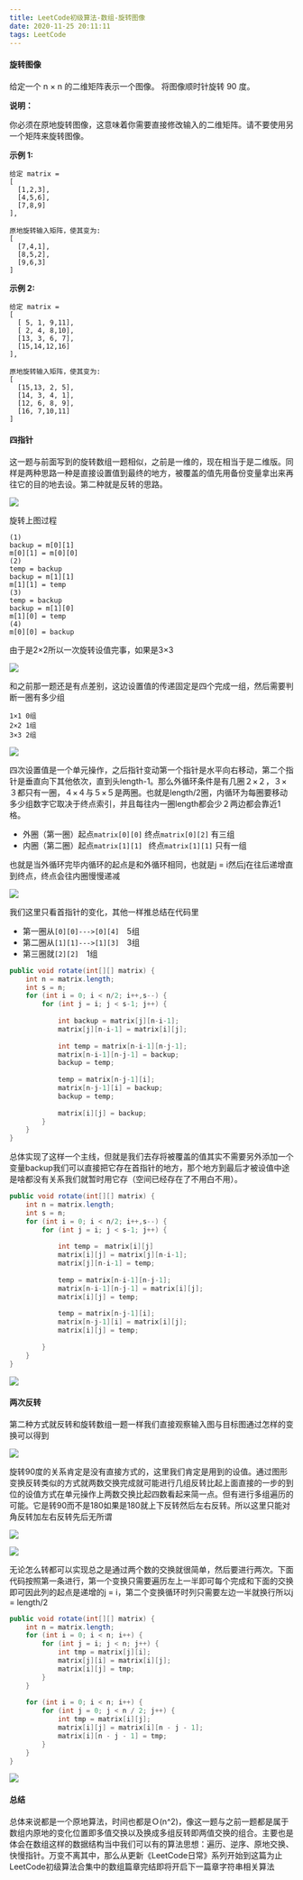 ```yaml
---
title: LeetCode初级算法-数组-旋转图像
date: 2020-11-25 20:11:11
tags: LeetCode
---
```


#### 旋转图像

给定一个 n × n 的二维矩阵表示一个图像。
将图像顺时针旋转 90 度。<!--more-->

**说明：**

你必须在原地旋转图像，这意味着你需要直接修改输入的二维矩阵。请不要使用另一个矩阵来旋转图像。

**示例 1:**

```
给定 matrix = 
[
  [1,2,3],
  [4,5,6],
  [7,8,9]
],

原地旋转输入矩阵，使其变为:
[
  [7,4,1],
  [8,5,2],
  [9,6,3]
]
```

**示例 2:**

```
给定 matrix =
[
  [ 5, 1, 9,11],
  [ 2, 4, 8,10],
  [13, 3, 6, 7],
  [15,14,12,16]
], 

原地旋转输入矩阵，使其变为:
[
  [15,13, 2, 5],
  [14, 3, 4, 1],
  [12, 6, 8, 9],
  [16, 7,10,11]
]
```



#### 四指针

这一题与前面写到的旋转数组一题相似，之前是一维的，现在相当于是二维版。同样是两种思路一种是直接设置值到最终的地方，被覆盖的值先用备份变量拿出来再往它的目的地去设。第二种就是反转的思路。

![](https://gitee.com/Jasper-zh/blogImage/raw/master/%E6%97%8B%E8%BD%AC%E5%9B%BE%E5%83%8F/1.gif)

旋转上图过程

```
(1) 
backup = m[0][1]
m[0][1] = m[0][0]
(2)
temp = backup
backup = m[1][1]
m[1][1] = temp
(3)
temp = backup
backup = m[1][0]
m[1][0] = temp
(4)
m[0][0] = backup
```

由于是2×2所以一次旋转设值完事，如果是3×3

![](https://gitee.com/Jasper-zh/blogImage/raw/master/%E6%97%8B%E8%BD%AC%E5%9B%BE%E5%83%8F/2.gif)

和之前那一题还是有点差别，这边设置值的传递固定是四个完成一组，然后需要判断一圈有多少组

```
1×1 0组
2×2 1组
3×3 2组
```

![](https://gitee.com/Jasper-zh/blogImage/raw/master/%E6%97%8B%E8%BD%AC%E5%9B%BE%E5%83%8F/1.png)

四次设置值是一个单元操作，之后指针变动第一个指针是水平向右移动，第二个指针是垂直向下其他依次，直到头length-1。那么外循环条件是有几圈２×２，３×３都只有一圈，４×４与５×５是两圈。也就是length/2圈，内循环为每圈要移动多少组数字它取决于终点索引，并且每往内一圈length都会少２两边都会靠近1格。

* 外圈（第一圈）起点`matrix[0][0]` 终点`matrix[0][2]` 有三组
* 内圈（第二圈）起点`matrix[1][1] ` 终点`matrix[1][1]` 只有一组

也就是当外循环完毕内循环的起点是和外循环相同，也就是j = i然后j在往后递增直到终点，终点会往内圈慢慢递减

![](https://gitee.com/Jasper-zh/blogImage/raw/master/%E6%97%8B%E8%BD%AC%E5%9B%BE%E5%83%8F/2.png)

我们这里只看首指针的变化，其他一样推总结在代码里

* 第一圈从`[0][0]--->[0][4]`　5组
* 第二圈从`[1][1]--->[1][3]`　3组
* 第三圈就`[2][2]`　1组

```java
public void rotate(int[][] matrix) {
	int n = matrix.length;
    int s = n;
    for (int i = 0; i < n/2; i++,s--) {
    	for (int j = i; j < s-1; j++) {
          
        	int backup = matrix[j][n-i-1];
            matrix[j][n-i-1] = matrix[i][j];
            
            int temp = matrix[n-i-1][n-j-1];
            matrix[n-i-1][n-j-1] = backup;
            backup = temp;
            
            temp = matrix[n-j-1][i];
            matrix[n-j-1][i] = backup;
   			backup = temp;
            
            matrix[i][j] = backup;
        }
    }
}
```

总体实现了这样一个主线，但就是我们去存将被覆盖的值其实不需要另外添加一个变量backup我们可以直接把它存在首指针的地方，那个地方到最后才被设值中途是啥都没有关系我们就暂时用它存（空间已经存在了不用白不用）。

```java
public void rotate(int[][] matrix) {
	int n = matrix.length;
    int s = n;
    for (int i = 0; i < n/2; i++,s--) {
    	for (int j = i; j < s-1; j++) {
            
            int temp =　matrix[i][j]
        	matrix[i][j] = matrix[j][n-i-1];
            matrix[j][n-i-1] = temp;
            
            temp = matrix[n-i-1][n-j-1];
            matrix[n-i-1][n-j-1] = matrix[i][j];
            matrix[i][j] = temp;
            
            temp = matrix[n-j-1][i];
            matrix[n-j-1][i] = matrix[i][j];
   			matrix[i][j] = temp;
 
        }
    }
}
```

![](https://gitee.com/Jasper-zh/blogImage/raw/master/%E6%97%8B%E8%BD%AC%E5%9B%BE%E5%83%8F/%EF%BC%93.png)



#### 两次反转

第二种方式就反转和旋转数组一题一样我们直接观察输入图与目标图通过怎样的变换可以得到

![](https://gitee.com/Jasper-zh/blogImage/raw/master/%E6%97%8B%E8%BD%AC%E5%9B%BE%E5%83%8F/%EF%BC%94.png)

旋转90度的关系肯定是没有直接方式的，这里我们肯定是用到的设值。通过图形变换反转类似的方式就两数交换完成就可能进行几组反转比起上面直接的一步的到位的设值方式在单元操作上两数交换比起四数看起来简一点。但有进行多组遍历的可能。它是转90而不是180如果是180就上下反转然后左右反转。所以这里只能对角反转加左右反转先后无所谓

![](https://gitee.com/Jasper-zh/blogImage/raw/master/%E6%97%8B%E8%BD%AC%E5%9B%BE%E5%83%8F/%EF%BC%95.png)

![](https://gitee.com/Jasper-zh/blogImage/raw/master/%E6%97%8B%E8%BD%AC%E5%9B%BE%E5%83%8F/%EF%BC%96.png)

无论怎么转都可以实现总之是通过两个数的交换就很简单，然后要进行两次。下面代码按照第一条进行，第一个变换只需要遍历左上一半即可每个完成和下面的交换即可因此列的起点是递增的j = i，第二个变换循环时列只需要左边一半就换行所以j = length/2

```java
public void rotate(int[][] matrix) {
    int n = matrix.length;
    for (int i = 0; i < n; i++) {
        for (int j = i; j < n; j++) {
            int tmp = matrix[j][i];
            matrix[j][i] = matrix[i][j];
            matrix[i][j] = tmp;
        }
    }
   
    for (int i = 0; i < n; i++) {
        for (int j = 0; j < n / 2; j++) {
            int tmp = matrix[i][j];
            matrix[i][j] = matrix[i][n - j - 1];
            matrix[i][n - j - 1] = tmp;
        }
    }
}
```

![](https://gitee.com/Jasper-zh/blogImage/raw/master/%E6%97%8B%E8%BD%AC%E5%9B%BE%E5%83%8F/%EF%BC%97.png)

#### 总结

总体来说都是一个原地算法，时间也都是Ｏ(n^2)，像这一题与之前一题都是属于数组内原地的变化位置即多值交换以及换成多组反转即两值交换的组合。主要也是体会在数组这样的数据结构当中我们可以有的算法思想：遍历、逆序、原地交换、快慢指针。万变不离其中，那么从更新《LeetCode日常》系列开始到这篇为止LeetCode初级算法合集中的数组篇章完结即将开启下一篇章字符串相关算法